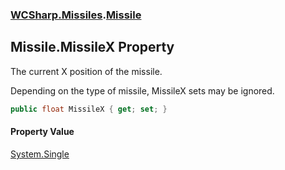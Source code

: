 ### [WCSharp.Missiles](WCSharp.Missiles.md 'WCSharp.Missiles').[Missile](WCSharp.Missiles.Missile.md 'WCSharp.Missiles.Missile')

## Missile.MissileX Property

The current X position of the missile.  
  
Depending on the type of missile, MissileX sets may be ignored.

```csharp
public float MissileX { get; set; }
```

#### Property Value
[System.Single](https://docs.microsoft.com/en-us/dotnet/api/System.Single 'System.Single')